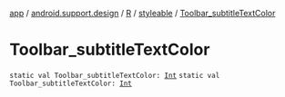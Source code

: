[app](../../../index.md) / [android.support.design](../../index.md) / [R](../index.md) / [styleable](index.md) / [Toolbar_subtitleTextColor](./-toolbar_subtitle-text-color.md)

# Toolbar_subtitleTextColor

`static val Toolbar_subtitleTextColor: `[`Int`](https://kotlinlang.org/api/latest/jvm/stdlib/kotlin/-int/index.html)
`static val Toolbar_subtitleTextColor: `[`Int`](https://kotlinlang.org/api/latest/jvm/stdlib/kotlin/-int/index.html)